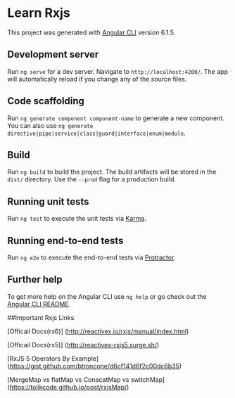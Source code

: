 # Learn Rxjs

This project was generated with [Angular CLI](https://github.com/angular/angular-cli) version 6.1.5.

## Development server

Run `ng serve` for a dev server. Navigate to `http://localhost:4200/`. The app will automatically reload if you change any of the source files.

## Code scaffolding

Run `ng generate component component-name` to generate a new component. You can also use `ng generate directive|pipe|service|class|guard|interface|enum|module`.

## Build

Run `ng build` to build the project. The build artifacts will be stored in the `dist/` directory. Use the `--prod` flag for a production build.

## Running unit tests

Run `ng test` to execute the unit tests via [Karma](https://karma-runner.github.io).

## Running end-to-end tests

Run `ng e2e` to execute the end-to-end tests via [Protractor](http://www.protractortest.org/).

## Further help

To get more help on the Angular CLI use `ng help` or go check out the [Angular CLI README](https://github.com/angular/angular-cli/blob/master/README.md).

##Important Rxjs Links 

[Officail Docs(rx6)]
(http://reactivex.io/rxjs/manual/index.html)

[Officail Docs(rx5)]
(http://reactivex-rxjs5.surge.sh/)

[RxJS 5 Operators By Example]
(https://gist.github.com/btroncone/d6cf141d6f2c00dc6b35)

[MergeMap vs flatMap vs ConacatMap vs switchMap]
(https://tolikcode.github.io/post/rxjsMap/)